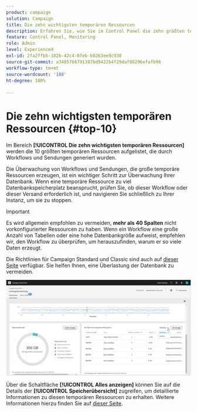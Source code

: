 ```yaml
---
product: campaign
solution: Campaign
title: Die zehn wichtigsten temporären Ressourcen
description: Erfahren Sie, wie Sie im Control Panel die zehn größten temporären Ressourcen überwachen, die durch Workflows und Sendungen in Ihrer Campaign-Datenbank generiert wurden.
feature: Control Panel, Monitoring
role: Admin
level: Experienced
exl-id: 2fa2ffbb-102b-42c4-8feb-b0263ee9c930
source-git-commit: a3485766791387bd9422b4f29daf86296efafb98
workflow-type: tm+mt
source-wordcount: '188'
ht-degree: 100%

---
```


# Die zehn wichtigsten temporären Ressourcen {#top-10}

Im Bereich **[!UICONTROL Die zehn wichtigsten temporären Ressourcen]** werden die 10 größten temporären Ressourcen aufgelistet, die durch Workflows und Sendungen generiert wurden.

Die Überwachung von Workflows und Sendungen, die große temporäre Ressourcen erzeugen, ist ein wichtiger Schritt zur Überwachung Ihrer Datenbank. Wenn eine temporäre Ressource zu viel Datenbankspeicherplatz beansprucht, prüfen Sie, ob dieser Workflow oder dieser Versand erforderlich ist, und navigieren Sie schließlich zu Ihrer Instanz, um sie zu stoppen.

>[!IMPORTANT]
>
>Es wird allgemein empfohlen zu vermeiden, **mehr als 40 Spalten** nicht vorkonfigurierter Ressourcen zu haben. Wenn ein Workflow eine große Anzahl von Tabellen oder eine hohe Datenbankgröße aufweist, empfehlen wir, den Workflow zu überprüfen, um herauszufinden, warum er so viele Daten erzeugt.
>
>Die Richtlinien für Campaign Standard und Classic sind auch auf [dieser Seite](database-preventing-overload.md) verfügbar. Sie helfen Ihnen, eine Überlastung der Datenbank zu vermeiden.

![](assets/database-top10.png)

Über die Schaltfläche **[!UICONTROL Alles anzeigen]** können Sie auf die Details der **[!UICONTROL Speicherübersicht]** zugreifen, um detaillierte Informationen zu diesen temporären Ressourcen zu erhalten. Weitere Informationen hierzu finden Sie auf [dieser Seite](database-storage-overview.md).
